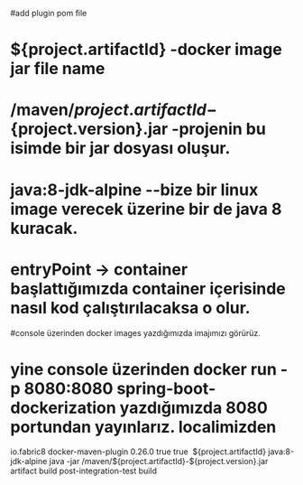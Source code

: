 #add plugin pom file 
# ${project.artifactId} -docker image jar file name
# <args>/maven/${project.artifactId}-${project.version}.jar</args> -projenin bu isimde bir jar dosyası oluşur. 
# <from>java:8-jdk-alpine</from> --bize bir linux image verecek üzerine bir de java 8 kuracak. 
# entryPoint -> container başlattığımızda container içerisinde nasıl kod çalıştırılacaksa o olur. 
#console üzerinden docker images yazdığımızda imajımızı görürüz.
# yine console üzerinden docker run -p 8080:8080 spring-boot-dockerization yazdığımızda 8080 portundan yayınlarız. localimizden


<plugin>
       <groupId>io.fabric8</groupId>
                <artifactId>docker-maven-plugin</artifactId>
                <version>0.26.0</version>
                <extensions>true</extensions>
                <configuration>
                    <verbose>true</verbose>
                    <images>
                        <image>
                            <name>${project.artifactId}</name>
                            <build>
                                <from>java:8-jdk-alpine</from>
                                <entryPoint>
                                    <exec>
                                        <args>java</args>
                                        <args>-jar</args>
                                        <args>/maven/${project.artifactId}-${project.version}.jar</args>
                                    </exec>
                                </entryPoint>
                                <assembly>
                                    <descriptorRef>artifact</descriptorRef>
                                </assembly>
                            </build>
                        </image>
                    </images>
                </configuration>
                <executions>
                    <execution>
                        <id>build</id>
                        <phase>post-integration-test</phase>
                        <goals>
                            <goal>build</goal>
                        </goals>
                    </execution>
                </executions>
            </plugin>
